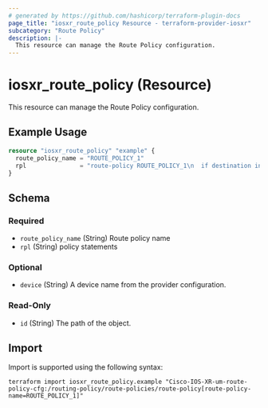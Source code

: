```yaml
---
# generated by https://github.com/hashicorp/terraform-plugin-docs
page_title: "iosxr_route_policy Resource - terraform-provider-iosxr"
subcategory: "Route Policy"
description: |-
  This resource can manage the Route Policy configuration.
---
```


# iosxr_route_policy (Resource)

This resource can manage the Route Policy configuration.

## Example Usage

```terraform
resource "iosxr_route_policy" "example" {
  route_policy_name = "ROUTE_POLICY_1"
  rpl               = "route-policy ROUTE_POLICY_1\n  if destination in PREFIX_SET_1 then\n    set extcommunity rt (12345:1) additive\n  endif\n  pass\nend-policy\n"
}
```

<!-- schema generated by tfplugindocs -->
## Schema

### Required

- `route_policy_name` (String) Route policy name
- `rpl` (String) policy statements

### Optional

- `device` (String) A device name from the provider configuration.

### Read-Only

- `id` (String) The path of the object.

## Import

Import is supported using the following syntax:

```shell
terraform import iosxr_route_policy.example "Cisco-IOS-XR-um-route-policy-cfg:/routing-policy/route-policies/route-policy[route-policy-name=ROUTE_POLICY_1]"
```
